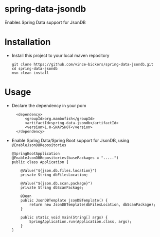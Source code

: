 # spring-data-jsondb
Enables Spring Data support for JsonDB

# Installation
- Install this project to your local maven repository

      git clone https://github.com/vince-bickers/spring-data-jsondb.git
      cd spring-data-jsondb
      mvn clean install
      
# Usage
- Declare the dependency in your pom

        <dependency>
            <groupId>org.mambofish</groupId>
            <artifactId>spring-data-jsondb</artifactId>
            <version>1.0-SNAPSHOT</version>
        </dependency>

- Enable Spring Data/Spring Boot support for JsonDB, using `@EnableJsonDBRepositories`

      @SpringBootApplication
      @EnableJsonDBRepositories(basePackages = ".....")
      public class Application {

          @Value("${json.db.files.location}")
          private String dbFilesLocation;

          @Value("${json.db.scan.package}")
          private String dbScanPackage;

          @Bean
          public JsonDBTemplate jsonDBTemplate() {
              return new JsonDBTemplate(dbFilesLocation, dbScanPackage);
          }

          public static void main(String[] args) {
              SpringApplication.run(Application.class, args);
          }
      }
